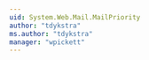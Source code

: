 ```yaml
---
uid: System.Web.Mail.MailPriority
author: "tdykstra"
ms.author: "tdykstra"
manager: "wpickett"
---
```

